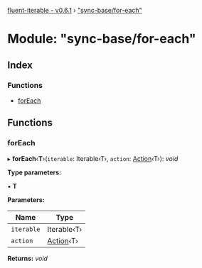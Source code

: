 [fluent-iterable - v0.6.1](../README.md) › ["sync-base/for-each"](_sync_base_for_each_.md)

# Module: "sync-base/for-each"

## Index

### Functions

* [forEach](_sync_base_for_each_.md#foreach)

## Functions

###  forEach

▸ **forEach**‹**T**›(`iterable`: Iterable‹T›, `action`: [Action](../interfaces/_types_.action.md)‹T›): *void*

**Type parameters:**

▪ **T**

**Parameters:**

Name | Type |
------ | ------ |
`iterable` | Iterable‹T› |
`action` | [Action](../interfaces/_types_.action.md)‹T› |

**Returns:** *void*
